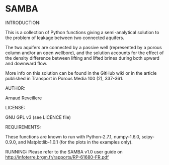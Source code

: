 SAMBA
=====



INTRODUCTION:

This is a collection of Python functions giving a semi-analytical solution to the problem of leakage between two connected aquifers.

The two aquifers are connected by a passive well (represented by a porous column and/or an open wellbore), and the solution accounts for the effect of the density difference between lifting and lifted brines during both upward and downward flow.
 
More info on this solution can be found in the GitHub wiki or in the article published in Transport in Porous Media 100 (2), 337-361.

AUTHOR:

Arnaud Reveillere

LICENSE:

GNU GPL v3 (see LICENCE file)

REQUIREMENTS:

These functions are known to run with Python-2.7.1, numpy-1.6.0, scipy-0.9.0, and Matplotlib-1.0.1 (for the plots in the examples only).

RUNNING:
Please refer to the SAMBA v1.0 user guide on http://infoterre.brgm.fr/rapports/RP-61680-FR.pdf
